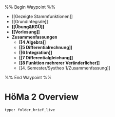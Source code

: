 %% Begin Waypoint %%
- [[Gezeigte Stammfunktionen]]
- [[Grundintegrale]]
- **[[Übung&KGÜ]]**
- **[[Vorlesung]]**
- **Zusammenfassungen**
	- **[[4 Algebra]]**
	- **[[5 Differentialrechnung]]**
	- **[[6 Integration]]**
	- **[[7 Differentialgleichung]]**
	- **[[8 Funktion mehrerer Veränderlicher]]**
	- [[4. Semester/Systheo 1/Zusammenfassung]]

%% End Waypoint %%
# HöMa 2 Overview
 
```ccard
type: folder_brief_live
```
 
